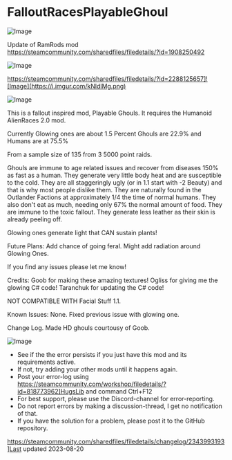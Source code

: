 # FalloutRacesPlayableGhoul

![Image](https://i.imgur.com/buuPQel.png)

Update of RamRods mod
https://steamcommunity.com/sharedfiles/filedetails/?id=1908250492

![Image](https://i.imgur.com/pufA0kM.png)

	
https://steamcommunity.com/sharedfiles/filedetails/?id=2288125657]![Image](https://i.imgur.com/kNldlMg.png)


![Image](https://i.imgur.com/Z4GOv8H.png)

This is a fallout inspired mod, Playable Ghouls. It requires the Humanoid AlienRaces 2.0 mod.


Currently Glowing ones are about
1.5 Percent
Ghouls are
22.9%
and Humans are at 
75.5%

From a sample size of 135 from 3 5000 point raids.

Ghouls are immune to age related issues and recover from diseases 150% as fast as a human.
They generate very little body heat and are susceptible to the cold.
They are all staggeringly ugly (or in 1.1 start with -2 Beauty) and that is why most people dislike them.
They are naturally found in the Outlander Factions at approximately 1/4 the time of normal humans.
They also don't eat as much, needing only 67% the normal amount of food.
They are immune to the toxic fallout.
They generate less leather as their skin is already peeling off.

Glowing ones generate light that CAN sustain plants!


Future Plans:
Add chance of going feral.
Might add radiation around Glowing Ones.


If you find any issues please let me know!

Credits:
Goob for making these amazing textures!
Ogliss for giving me the glowing C# code!
Taranchuk for updating the C# code!

NOT COMPATIBLE WITH Facial Stuff 1.1.

Known Issues:
None. Fixed previous issue with glowing one.

Change Log.
Made HD ghouls courtousy of Goob.

![Image](https://i.imgur.com/PwoNOj4.png)



-  See if the the error persists if you just have this mod and its requirements active.
-  If not, try adding your other mods until it happens again.
-  Post your error-log using https://steamcommunity.com/workshop/filedetails/?id=818773962]HugsLib and command Ctrl+F12
-  For best support, please use the Discord-channel for error-reporting.
-  Do not report errors by making a discussion-thread, I get no notification of that.
-  If you have the solution for a problem, please post it to the GitHub repository.


https://steamcommunity.com/sharedfiles/filedetails/changelog/2343993193]Last updated 2023-08-20
